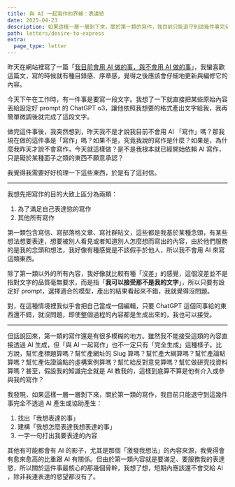 ```yaml
---
title: 與 AI 一起寫作的界線：表達慾
date: 2025-04-23
description: 如果這樣一層一層剝下來，關於第一類的寫作，我目前只能退守到這幾件事完全不透過 AI 產生或協助產生：1. 找出「我想表達的事」2. 建構「我想怎麼表達我想表達的事」3. 一字一句打出我要表達的內容
path: letters/desire-to-express
extra:
  page_type: letter
---
```


昨天在網站裡寫了一篇「[我目前會用 AI 做的事，與不會用 AI 做的事](@/blog/do-and-dont-with-ai.md)」，我蠻喜歡這篇文，寫的時候就有種目錄感、序章感，覺得之後應該會仔細地更新與編修它的內容。

今天下午在工作時，有一件事是要寫一段文字。我想了一下就直接把某些原始內容丟給設定好 prompt 的 ChatGPT o3，讓他依照我想要的格式產出文字給我，我再簡單微調後就完成了這段文字。

做完這件事後，我突然想到，昨天我不是才說我目前不會用 AI 「寫作」嗎？那我現在做的這件事是「寫作」嗎？如果不是，究竟我說的寫作是什麼？如果是，為什麼我昨天才說不會寫作，今天就這樣做？是不是我根本就已經開始依賴 AI 寫作，只是礙於某種面子之類的東西不願意承認？

我覺得我需要好好梳理一下這些東西，於是有了這封信。

---

我想先把寫作的目的大致上區分為兩類：

1. 為了滿足自己表達慾的寫作
2. 其他所有寫作

第一類包含寫信、寫部落格文章、寫社群貼文，這些都是我基於某種念頭，有某些想法想要表達，想要被別人看見或者知道別人怎麼想而寫出的內容，由於他們服務的是我的念頭和想法，我好像有種感覺是不該假手於他人，所以我不會用 AI 來寫這類東西。

除了第一類以外的所有內容，我好像就比較有種「沒差」的感覺，這個沒差並不是指對文字的品質毫無要求，而是指「**我可以接受那不是我的文字**」，所以只要有設定好 prompt，選擇適合的模型，產出的結果看起來不錯，我就覺得沒問題。

對，在這種情境裡我似乎會把自己當成一個編輯，只要 ChatGPT 這個同事給的東西還不錯，就沒問題，即使整個過程的內容都是生成出來的，我也可以接受。

---

但話說回來，第一類的寫作還是有很多模糊的地方。雖然我不能接受這類的內容直接透過 AI 生成，但「與 AI 一起寫作」也不一定只有「完全生成」這種樣子。比方說，幫忙產標題算嗎？幫忙產網址的 Slug 算嗎？幫忙產大綱算嗎？幫忙產論點算嗎？幫忙產佐證論點的虛構案例算嗎？幫忙給反對意見算嗎？幫忙做研究找資料算嗎？甚至，假設我的知識完全就是 AI 教我的，這樣到底算不算是他有介入或參與我的寫作？

我發現，如果這樣一層一層剝下來，關於第一類的寫作，我目前只能退守到這幾件事完全不透過 AI 產生或協助產生：

1. 找出「我想表達的事」
2. 建構「我想怎麼表達我想表達的事」
3. 一字一句打出我要表達的內容

其他有可能都會有 AI 的影子，尤其是那個「激發我想法」的內容來源，我覺得會有愈來愈高的比重跟 AI 有關係。但由於第一類內容就是要滿足、要服務我的表達慾，所以關於這件事最核心的那幾個骨幹，我想了想，短期內應該還不會交給 AI ，除非我連表達的慾望都沒有了。